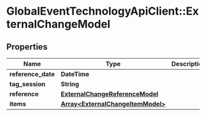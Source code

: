# GlobalEventTechnologyApiClient::ExternalChangeModel

## Properties
Name | Type | Description | Notes
------------ | ------------- | ------------- | -------------
**reference_date** | **DateTime** |  | 
**tag_session** | **String** |  | [optional] 
**reference** | [**ExternalChangeReferenceModel**](ExternalChangeReferenceModel.md) |  | [optional] 
**items** | [**Array&lt;ExternalChangeItemModel&gt;**](ExternalChangeItemModel.md) |  | [optional] 

